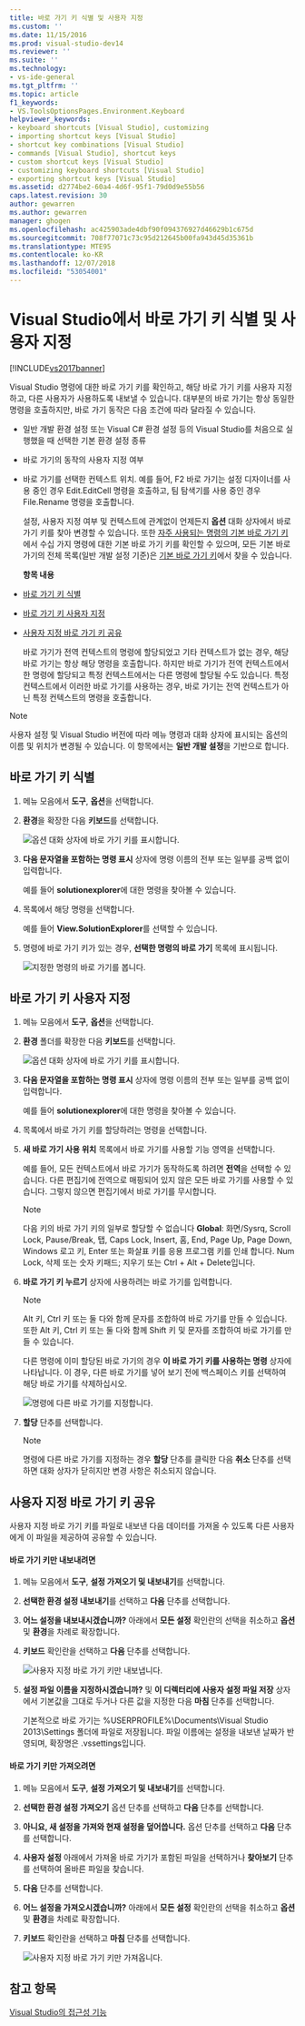 ```yaml
---
title: 바로 가기 키 식별 및 사용자 지정
ms.custom: ''
ms.date: 11/15/2016
ms.prod: visual-studio-dev14
ms.reviewer: ''
ms.suite: ''
ms.technology:
- vs-ide-general
ms.tgt_pltfrm: ''
ms.topic: article
f1_keywords:
- VS.ToolsOptionsPages.Environment.Keyboard
helpviewer_keywords:
- keyboard shortcuts [Visual Studio], customizing
- importing shortcut keys [Visual Studio]
- shortcut key combinations [Visual Studio]
- commands [Visual Studio], shortcut keys
- custom shortcut keys [Visual Studio]
- customizing keyboard shortcuts [Visual Studio]
- exporting shortcut keys [Visual Studio]
ms.assetid: d2774be2-60a4-4d6f-95f1-79d0d9e55b56
caps.latest.revision: 30
author: gewarren
ms.author: gewarren
manager: ghogen
ms.openlocfilehash: ac425903ade4dbf90f094376927d46629b1c675d
ms.sourcegitcommit: 708f77071c73c95d212645b00fa943d45d35361b
ms.translationtype: MTE95
ms.contentlocale: ko-KR
ms.lasthandoff: 12/07/2018
ms.locfileid: "53054001"
---
```

# <a name="identifying-and-customizing-keyboard-shortcuts-in-visual-studio"></a>Visual Studio에서 바로 가기 키 식별 및 사용자 지정
[!INCLUDE[vs2017banner](../includes/vs2017banner.md)]

Visual Studio 명령에 대한 바로 가기 키를 확인하고, 해당 바로 가기 키를 사용자 지정하고, 다른 사용자가 사용하도록 내보낼 수 있습니다. 대부분의 바로 가기는 항상 동일한 명령을 호출하지만, 바로 가기 동작은 다음 조건에 따라 달라질 수 있습니다.

- 일반 개발 환경 설정 또는 Visual C# 환경 설정 등의 Visual Studio를 처음으로 실행했을 때 선택한 기본 환경 설정 종류

- 바로 가기의 동작의 사용자 지정 여부

- 바로 가기를 선택한 컨텍스트 위치. 예를 들어, F2 바로 가기는 설정 디자이너를 사용 중인 경우 Edit.EditCell 명령을 호출하고, 팀 탐색기를 사용 중인 경우 File.Rename 명령을 호출합니다.

  설정, 사용자 지정 여부 및 컨텍스트에 관계없이 언제든지 **옵션** 대화 상자에서 바로 가기 키를 찾아 변경할 수 있습니다. 또한 [자주 사용되는 명령의 기본 바로 가기 키](../ide/default-keyboard-shortcuts-for-frequently-used-commands-in-visual-studio.md)에서 수십 가지 명령에 대한 기본 바로 가기 키를 확인할 수 있으며, 모든 기본 바로 가기의 전체 목록(일반 개발 설정 기준)은 [기본 바로 가기 키](../ide/default-keyboard-shortcuts-in-visual-studio.md)에서 찾을 수 있습니다.

  **항목 내용**

- [바로 가기 키 식별](../ide/identifying-and-customizing-keyboard-shortcuts-in-visual-studio.md#bkmk_identify)

- [바로 가기 키 사용자 지정](../ide/identifying-and-customizing-keyboard-shortcuts-in-visual-studio.md#bkmk_assign)

- [사용자 지정 바로 가기 키 공유](../ide/identifying-and-customizing-keyboard-shortcuts-in-visual-studio.md#bkmk_transfer)

  바로 가기가 전역 컨텍스트의 명령에 할당되었고 기타 컨텍스트가 없는 경우, 해당 바로 가기는 항상 해당 명령을 호출합니다. 하지만 바로 가기가 전역 컨텍스트에서 한 명령에 할당되고 특정 컨텍스트에서는 다른 명령에 할당될 수도 있습니다. 특정 컨텍스트에서 이러한 바로 가기를 사용하는 경우, 바로 가기는 전역 컨텍스트가 아닌 특정 컨텍스트의 명령을 호출합니다.

> [!NOTE]
>  사용자 설정 및 Visual Studio 버전에 따라 메뉴 명령과 대화 상자에 표시되는 옵션의 이름 및 위치가 변경될 수 있습니다. 이 항목에서는 **일반 개발 설정**을 기반으로 합니다.

##  <a name="bkmk_identify"></a>바로 가기 키 식별

1.  메뉴 모음에서 **도구**, **옵션**을 선택합니다.

2.  **환경**을 확장한 다음 **키보드**를 선택합니다.

     ![옵션 대화 상자에 바로 가기 키를 표시합니다.](../ide/media/optionskeyboard.png "OptionsKeyboard")

3.  **다음 문자열을 포함하는 명령 표시** 상자에 명령 이름의 전부 또는 일부를 공백 없이 입력합니다.

     예를 들어 **solutionexplorer**에 대한 명령을 찾아볼 수 있습니다.

4.  목록에서 해당 명령을 선택합니다.

     예를 들어 **View.SolutionExplorer**를 선택할 수 있습니다.

5.  명령에 바로 가기 키가 있는 경우, **선택한 명령의 바로 가기** 목록에 표시됩니다.

     ![지정한 명령의 바로 가기를 봅니다.](../ide/media/viewshortcut.png "ViewShortcut")

##  <a name="bkmk_assign"></a>바로 가기 키 사용자 지정

1.  메뉴 모음에서 **도구**, **옵션**을 선택합니다.

2.  **환경** 폴더를 확장한 다음 **키보드**를 선택합니다.

     ![옵션 대화 상자에 바로 가기 키를 표시합니다.](../ide/media/optionskeyboard.png "OptionsKeyboard")

3.  **다음 문자열을 포함하는 명령 표시** 상자에 명령 이름의 전부 또는 일부를 공백 없이 입력합니다.

     예를 들어 **solutionexplorer**에 대한 명령을 찾아볼 수 있습니다.

4.  목록에서 바로 가기 키를 할당하려는 명령을 선택합니다.

5.  **새 바로 가기 사용 위치** 목록에서 바로 가기를 사용할 기능 영역을 선택합니다.

     예를 들어, 모든 컨텍스트에서 바로 가기가 동작하도록 하려면 **전역**을 선택할 수 있습니다. 다른 편집기에 전역으로 매핑되어 있지 않은 모든 바로 가기를 사용할 수 있습니다. 그렇지 않으면 편집기에서 바로 가기를 무시합니다.

    > [!NOTE]
    >  다음 키의 바로 가기 키의 일부로 할당할 수 없습니다 **Global**: 화면/Sysrq, Scroll Lock, Pause/Break, 탭, Caps Lock, Insert, 홈, End, Page Up, Page Down, Windows 로고 키, Enter 또는 화살표 키를 응용 프로그램 키를 인쇄 합니다. Num Lock, 삭제 또는 숫자 키패드; 지우기 또는 Ctrl + Alt + Delete입니다.

6.  **바로 가기 키 누르기** 상자에 사용하려는 바로 가기를 입력합니다.

    > [!NOTE]
    >  Alt 키, Ctrl 키 또는 둘 다와 함께 문자를 조합하여 바로 가기를 만들 수 있습니다. 또한 Alt 키, Ctrl 키 또는 둘 다와 함께 Shift 키 및 문자를 조합하여 바로 가기를 만들 수 있습니다.

     다른 명령에 이미 할당된 바로 가기의 경우 **이 바로 가기 키를 사용하는 명령** 상자에 나타납니다. 이 경우, 다른 바로 가기를 넣어 보기 전에 백스페이스 키를 선택하여 해당 바로 가기를 삭제하십시오.

     ![명령에 다른 바로 가기를 지정합니다.](../ide/media/reassignshortcut.png "ReassignShortcut")

7.  **할당** 단추를 선택합니다.

    > [!NOTE]
    >  명령에 다른 바로 가기를 지정하는 경우 **할당** 단추를 클릭한 다음 **취소** 단추를 선택하면 대화 상자가 닫히지만 변경 사항은 취소되지 않습니다.

##  <a name="bkmk_transfer"></a>사용자 지정 바로 가기 키 공유
 사용자 지정 바로 가기 키를 파일로 내보낸 다음 데이터를 가져올 수 있도록 다른 사용자에게 이 파일을 제공하여 공유할 수 있습니다.

#### <a name="to-export-only-keyboard-shortcuts"></a>바로 가기 키만 내보내려면

1.  메뉴 모음에서 **도구**, **설정 가져오기 및 내보내기**를 선택합니다.

2.  **선택한 환경 설정 내보내기**를 선택하고 **다음** 단추를 선택합니다.

3.  **어느 설정을 내보내시겠습니까?** 아래에서 **모든 설정** 확인란의 선택을 취소하고 **옵션** 및 **환경**을 차례로 확장합니다.

4.  **키보드** 확인란을 선택하고 **다음** 단추를 선택합니다.

     ![사용자 지정 바로 가기 키만 내보냅니다.](../ide/media/exportshortcuts.png "ExportShortcuts")

5.  **설정 파일 이름을 지정하시겠습니까?** 및 **이 디렉터리에 사용자 설정 파일 저장** 상자에서 기본값을 그대로 두거나 다른 값을 지정한 다음 **마침** 단추를 선택합니다.

     기본적으로 바로 가기는 %USERPROFILE%\Documents\Visual Studio 2013\Settings 폴더에 파일로 저장됩니다. 파일 이름에는 설정을 내보낸 날짜가 반영되며, 확장명은 .vssettings입니다.

#### <a name="to-import-only-keyboard-shortcuts"></a>바로 가기 키만 가져오려면

1.  메뉴 모음에서 **도구**, **설정 가져오기 및 내보내기**를 선택합니다.

2.  **선택한 환경 설정 가져오기** 옵션 단추를 선택하고 **다음** 단추를 선택합니다.

3.  **아니요, 새 설정을 가져와 현재 설정을 덮어씁니다.** 옵션 단추를 선택하고 **다음** 단추를 선택합니다.

4.  **사용자 설정** 아래에서 가져올 바로 가기가 포함된 파일을 선택하거나 **찾아보기** 단추를 선택하여 올바른 파일을 찾습니다.

5.  **다음** 단추를 선택합니다.

6.  **어느 설정을 가져오시겠습니까?** 아래에서 **모든 설정** 확인란의 선택을 취소하고 **옵션** 및 **환경**을 차례로 확장합니다.

7.  **키보드** 확인란을 선택하고 **마침** 단추를 선택합니다.

     ![사용자 지정 바로 가기 키만 가져옵니다.](../ide/media/importshortcuts.png "ImportShortcuts")

## <a name="see-also"></a>참고 항목
 [Visual Studio의 접근성 기능](../ide/reference/accessibility-features-of-visual-studio.md)
